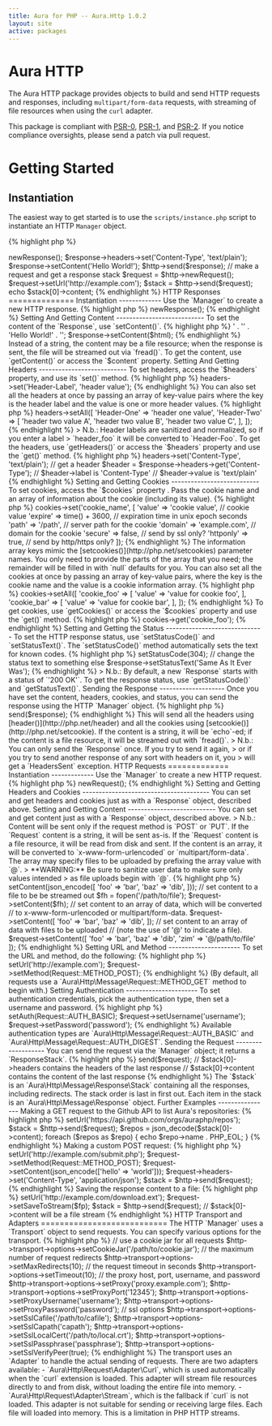 ```yaml
---
title: Aura for PHP -- Aura.Http 1.0.2
layout: site
active: packages
---
```


Aura HTTP
=========


The Aura HTTP package provides objects to build and send HTTP requests and
responses, including `multipart/form-data` requests, with streaming of file
resources when using the `curl` adapter.

This package is compliant with [PSR-0][], [PSR-1][], and [PSR-2][]. If you
notice compliance oversights, please send a patch via pull request.

[PSR-0]: https://github.com/php-fig/fig-standards/blob/master/accepted/PSR-0.md
[PSR-1]: https://github.com/php-fig/fig-standards/blob/master/accepted/PSR-1-basic-coding-standard.md
[PSR-2]: https://github.com/php-fig/fig-standards/blob/master/accepted/PSR-2-coding-style-guide.md

Getting Started
===============

Instantiation
-------------

The easiest way to get started is to use the `scripts/instance.php` script to
instantiate an HTTP `Manager` object.

{% highlight php %}
<?php
$http = include '/path/to/Aura.Http/scripts/instance.php';
{% endhighlight %}

You can then create new `Request` and `Response` objects, and send them via
the `Manager`.

{% highlight php %}
<?php
// send a response
$response = $http->newResponse();
$response->headers->set('Content-Type', 'text/plain');
$response->setContent('Hello World!');
$http->send($response);

// make a request and get a response stack
$request = $http->newRequest();
$request->setUrl('http://example.com');
$stack = $http->send($request);
echo $stack[0]->content;
{% endhighlight %}

HTTP Responses
==============

Instantiation
-------------

Use the `Manager` to create a new HTTP response.

{% highlight php %}
<?php
$response = $http->newResponse();
{% endhighlight %}

Setting And Getting Content
---------------------------

To set the content of the `Response`, use `setContent()`.

{% highlight php %}
<?php
$html = '<html>'
      . '<head><title>Test</title></head>'
      . '<body>Hello World!</body>'
      . '</html>';
$response->setContent($html);
{% endhighlight %}

Instead of a string, the content may be a file resource; when the response is
sent, the file will be streamed out via `fread()`.

To get the content, use `getContent()` or access the `$content` property.


Setting And Getting Headers
---------------------------

To set headers, access the `$headers` property, and use its `set()` method.

{% highlight php %}
<?php
$response->headers->set('Header-Label', 'header value');
{% endhighlight %}

You can also set all the headers at once by passing an array of key-value
pairs where the key is the header label and the value is one or more header
values.

{% highlight php %}
<?php
$response->headers->setAll([
    'Header-One' => 'header one value',
    'Header-Two' => [
        'header two value A',
        'header two value B',
        'header two value C',
    ],
]);
{% endhighlight %}

> N.b.: Header labels are sanitized and normalized, so if you enter a label
> `header_foo` it will be converted to `Header-Foo`.

To get the headers, use `getHeaders()` or access the `$headers` property and
use the `get()` method.

{% highlight php %}
<?php
// set a header
$response->headers->set('Content-Type', 'text/plain');

// get a header
$header = $response->headers->get('Content-Type');

// $header->label is 'Content-Type'
// $header->value is 'text/plain'
{% endhighlight %}

Setting and Getting Cookies
---------------------------

To set cookies, access the `$cookies` property . Pass the cookie name and an
array of information about the cookie (including its value).

{% highlight php %}
<?php
$response->cookies->set('cookie_name', [
    'value'    => 'cookie value', // cookie value
    'expire'   => time() + 3600,  // expiration time in unix epoch seconds
    'path'     => '/path',        // server path for the cookie
    'domain'   => 'example.com',  // domain for the cookie
    'secure'   => false,          // send by ssl only?
    'httponly' => true,           // send by http/https only?
]);
{% endhighlight %}

The information array keys mimic the [setcookies()](http://php.net/setcookies)
parameter names. You only need to provide the parts of the array that you
need; the remainder will be filled in with `null` defaults for you.

You can also set all the cookies at once by passing an array of key-value
pairs, where the key is the cookie name and the value is a cookie information
array.

{% highlight php %}
<?php
$response->cookies->setAll([
    'cookie_foo' => [
        'value' => 'value for cookie foo',
    ],
    'cookie_bar' => [
        'value' => 'value for cookie bar',
    ],
]);
{% endhighlight %}

To get cookies, use `getCookies()` or access the `$cookies` property and use
the `get()` method.

{% highlight php %}
<?php
$cookie = $response->cookies->get('cookie_foo');
{% endhighlight %}


Setting and Getting the Status
------------------------------

To set the HTTP response status, use `setStatusCode()` and `setStatusText()`.
The `setStatusCode()` method automatically sets the text for known codes.

{% highlight php %}
<?php
// automatically sets the status text to 'Not Modified'
$response->setStatusCode(304);

// change the status text to something else
$response->setStatusText('Same As It Ever Was');
{% endhighlight %}

> N.b.: By default, a new `Response` starts with a status of `'200 OK'`.

To get the response status, use `getStatusCode()` and `getStatusText()`.


Sending the Response
--------------------

Once you have set the content, headers, cookies, and status, you can send the
response using the HTTP `Manager` object.

{% highlight php %}
<?php
$http->send($response);
{% endhighlight %}

This will send all the headers using [header()](http://php.net/header) and all
the cookies using [setcookie()](http://php.net/setcookie).

If the content is a string, it will be `echo`-ed; if the content is a file
resource, it will be streamed out with `fread()`.

> N.b.: You can only send the `Response` once. If you try to send it again,
> or if you try to send another response of any sort with headers on it, you
> will get a `HeadersSent` exception.


HTTP Requests
=============

Instantiation
-------------

Use the `Manager` to create a new HTTP request.

{% highlight php %}
<?php
$request = $http->newRequest();
{% endhighlight %}

Setting and Getting Headers and Cookies
---------------------------------------

You can set and get headers and cookies just as with a `Response` object,
described above.


Setting and Getting Content
---------------------------

You can set and get content just as with a `Response` object, described above.

> N.b.: Content will be sent only if the request method is `POST` or `PUT`.

If the `Request` content is a string, it will be sent as-is.

If the `Request` content is a file resource, it will be read from disk and
sent.

If the content is an array, it will be converted to `x-www-form-urlencoded` or
`multipart/form-data`. The array may specify files to be uploaded by prefixing
the array value with `@`.

> **WARNING:** Be sure to sanitize user data to make sure only values intended
> as file uploads begin with `@`.

{% highlight php %}
<?php
// set content directly as a string
$request->setContent(json_encode([
    'foo' => 'bar',
    'baz' => 'dib',
]));

// set content to a file to be be streamed out
$fh = fopen('/path/to/file');
$request->setContent($fh);

// set content to an array of data, which will be converted
// to x-www-form-urlencoded or multipart/form-data.
$request->setContent([
    'foo' => 'bar',
    'baz' => 'dib',
]);

// set content to an array of data with files to be uploaded
// (note the use of '@' to indicate a file).
$request->setContent([
    'foo' => 'bar',
    'baz' => 'dib',
    'zim' => '@/path/to/file'
]);
{% endhighlight %}


Setting URL and Method
----------------------

To set the URL and method, do the following:

{% highlight php %}
<?php
use Aura\Http\Message\Request;
$request->setUrl('http://example.com');
$request->setMethod(Request::METHOD_POST);
{% endhighlight %}

(By default, all requests use a `Aura\Http\Message\Request::METHOD_GET` method to begin with.)


Setting Authentication
----------------------

To set authentication credentials, pick the authentication type, then set
a username and password.

{% highlight php %}
<?php
use Aura\Http\Message\Request;
$request->setAuth(Request::AUTH_BASIC);
$request->setUsername('username');
$request->setPassword('password');
{% endhighlight %}

Available authentication types are `Aura\Http\Message\Request::AUTH_BASIC` and
`Aura\Http\Message\Request::AUTH_DIGEST`.


Sending the Request
-------------------

You can send the request via the `Manager` object; it returns a `ResponseStack`.

{% highlight php %}
<?php
$stack = $http->send($request);
// $stack[0]->headers contains the headers of the last response
// $stack[0]->content contains the content of the last response
{% endhighlight %}

The `$stack` is an `Aura\Http\Message\Response\Stack` containing all the
responses, including redirects. The stack order is last in first out. Each
item in the stack is an `Aura\Http\Message\Response` object.


Further Examples
----------------

Making a GET request to the Github API to list Aura's repositories:

{% highlight php %}
<?php
$request->setUrl('https://api.github.com/orgs/auraphp/repos');
$stack = $http->send($request);
$repos = json_decode($stack[0]->content);
foreach ($repos as $repo) {
    echo $repo->name . PHP_EOL;
}
{% endhighlight %}

Making a custom POST request:

{% highlight php %}
<?php
use Aura\Http\Message\Request;
$request->setUrl('http://example.com/submit.php');
$request->setMethod(Request::METHOD_POST);
$request->setContent(json_encode(['hello' => 'world']));
$request->headers->set('Content-Type', 'application/json');
$stack = $http->send($request);
{% endhighlight %}

Saving the response content to a file:

{% highlight php %}
<?php
$fp = fopen('/path/to/download.ext', 'wb+');
$request->setUrl('http://example.com/download.ext');
$request->setSaveToStream($fp);
$stack = $http->send($request);
// $stack[0]->content will be a file stream
{% endhighlight %}


HTTP Transport and Adapters
===========================

The HTTP `Manager` uses a `Transport` object to send requests.  You can
specify various options for the transport.

{% highlight php %}
// use a cookie jar for all requests
$http->transport->options->setCookieJar('/path/to/cookie.jar');

// the maximum number of request redirects
$http->transport->options->setMaxRedirects(10);

// the request timeout in seconds
$http->transport->options->setTimeout(10);

// the proxy host, port, username, and password
$http->transport->options->setProxy('proxy.example.com');
$http->transport->options->setProxyPort('12345');
$http->transport->options->setProxyUsername('username');
$http->transport->options->setProxyPassword('password');

// ssl options
$http->transport->options->setSslCafile('/path/to/cafile');
$http->transport->options->setSslCapath('capath');
$http->transport->options->setSslLocalCert('/path/to/local.crt');
$http->transport->options->setSslPassphrase('passphrase');
$http->transport->options->setSslVerifyPeer(true);
{% endhighlight %}

The transport uses an `Adapter` to handle the actual sending of requests.
There are two adapters available:

- `Aura\Http\Request\Adapter\Curl`, which is used automatically when the
  `curl` extension is loaded.  This adapter will stream file resources
  directly to and from disk, without loading the entire file into memory.

- `Aura\Http\Request\Adapter\Stream`, which is the fallback if `curl` is not
  loaded. This adapter is not suitable for sending or receiving large files.
  Each file will loaded into memory. This is a limitation in PHP HTTP streams.
